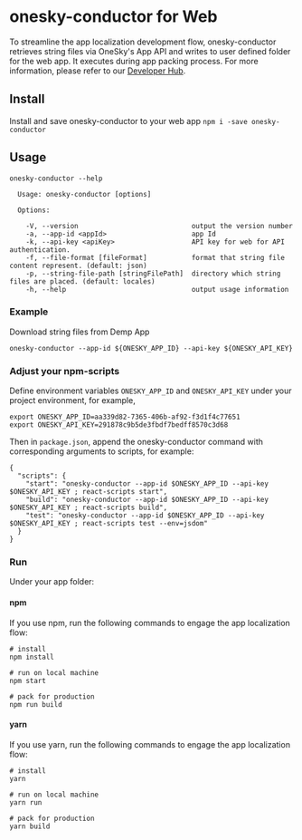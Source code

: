 # onesky-conductor for Web
To streamline the app localization development flow, onesky-conductor retrieves string files via OneSky's App API and writes to user defined folder for the web app. It executes during app packing process. For more information, please refer to our [Developer Hub](https://developers.onesky.app/docs/web-installation).

## Install
Install and save onesky-conductor to your web app
`npm i -save onesky-conductor`

## Usage
```
onesky-conductor --help

  Usage: onesky-conductor [options]

  Options:

    -V, --version                            output the version number
    -a, --app-id <appId>                     app Id
    -k, --api-key <apiKey>                   API key for web for API authentication.
    -f, --file-format [fileFormat]           format that string file content represent. (default: json)
    -p, --string-file-path [stringFilePath]  directory which string files are placed. (default: locales)
    -h, --help                               output usage information
```

### Example
Download string files from Demp App
```
onesky-conductor --app-id ${ONESKY_APP_ID} --api-key ${ONESKY_API_KEY}
```

### Adjust your npm-scripts
Define environment variables `ONESKY_APP_ID` and `ONESKY_API_KEY` under your project environment, for example,
```
export ONESKY_APP_ID=aa339d82-7365-406b-af92-f3d1f4c77651
export ONESKY_API_KEY=291878c9b5de3fbdf7bedff8570c3d68
```

Then in `package.json`, append the onesky-conductor command with corresponding arguments to scripts, for example:
```
{
  "scripts": {
    "start": "onesky-conductor --app-id $ONESKY_APP_ID --api-key $ONESKY_API_KEY ; react-scripts start",
    "build": "onesky-conductor --app-id $ONESKY_APP_ID --api-key $ONESKY_API_KEY ; react-scripts build",
    "test": "onesky-conductor --app-id $ONESKY_APP_ID --api-key $ONESKY_API_KEY ; react-scripts test --env=jsdom"
  }
}
```

### Run
Under your app folder:

#### npm
If you use npm, run the following commands to engage the app localization flow:
```
# install
npm install

# run on local machine
npm start

# pack for production
npm run build
```

#### yarn
If you use yarn, run the following commands to engage the app localization flow:
```
# install
yarn

# run on local machine
yarn run

# pack for production
yarn build
```
